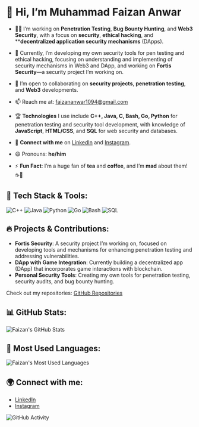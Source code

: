# 👋 Hi, I’m Muhammad Faizan Anwar

- 🧑‍💻 I’m working on **Penetration Testing**, **Bug Bounty Hunting**, and **Web3 Security**, with a focus on **security**, **ethical hacking**, and ****decentralized application security mechanisms** (DApps).

- 🌱 Currently, I’m developing my own security tools for pen testing and ethical hacking, focusing on understanding and implementing of security mechanisms in Web3 and DApp, and working on **Fortis Security**—a security project I’m working on.
  
- 💞️ I’m open to collaborating on **security projects**, **penetration testing**, and **Web3** developments.  
- 📫 Reach me at: [faizananwar1094@gmail.com](mailto:faizananwar1094@gmail.com)  
- 🏆 **Technologies** I use include **C++, Java, C, Bash, Go, Python** for penetration testing and security tool development, with knowledge of **JavaScript**, **HTML/CSS**, and **SQL** for web security and databases.
- 📲 **Connect with me** on [LinkedIn](www.linkedin.com/in/imfaizananwar) and [Instagram](https://www.instagram.com/faizan_anwar._).  
- 😄 Pronouns: **he/him**  
- ⚡ **Fun Fact**: I’m a huge fan of **tea** and **coffee**, and I’m **mad** about them! ☕🍵  

## 🚀 Tech Stack & Tools:

![C++](https://img.shields.io/badge/C++-blue?logo=cplusplus)
![Java](https://img.shields.io/badge/Java-red?logo=java)
![Python](https://img.shields.io/badge/Python-3.x-blue?logo=python)
![Go](https://img.shields.io/badge/Go-00ADD8?logo=go)
![Bash](https://img.shields.io/badge/Bash-4EAA25?logo=gnubash)
![SQL](https://img.shields.io/badge/SQL-4E73DF?logo=postgresql)

## 🔥 Projects & Contributions:

- **Fortis Security**: A security project I’m working on, focused on developing tools and mechanisms for enhancing penetration testing and addressing vulnerabilities.
- **DApp with Game Integration**: Currently building a decentralized app (DApp) that incorporates game interactions with blockchain.
- **Personal Security Tools**: Creating my own tools for penetration testing, security audits, and bug bounty hunting.

Check out my repositories: [GitHub Repositories](https://github.com/FaizanAnwar01)

## 📊 GitHub Stats:

![Faizan's GitHub Stats](https://github-readme-stats.vercel.app/api?username=FaizanAnwar01&show_icons=true&hide_title=true&count_private=true)

## 🌟 Most Used Languages:

![Faizan's Most Used Languages](https://github-readme-stats.vercel.app/api/top-langs/?username=FaizanAnwar01&layout=compact)

## 🌍 Connect with me:

- [LinkedIn](www.linkedin.com/in/imfaizananwar)
- [Instagram](https://www.instagram.com/faizan_anwar._)

<!-- GitHub Activity Graph -->
![GitHub Activity](https://github-readme-activity-graph.cyclic.app/graph?username=FaizanAnwar01)

